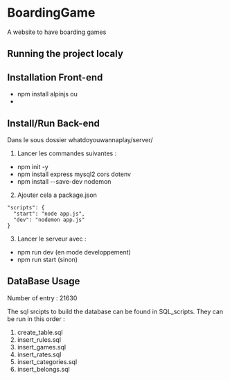 # BoardingGame

A website to have boarding games

## Running the project localy

## Installation Front-end

-   npm install alpinjs
    ou
-   <script defer src="https://cdn.jsdelivr.net/npm/alpinejs@3.x.x/dist/cdn.min.js"></script>

## Install/Run Back-end

Dans le sous dossier whatdoyouwannaplay/server/

1. Lancer les commandes suivantes :

-   npm init -y
-   npm install express mysql2 cors dotenv
-   npm install --save-dev nodemon

2. Ajouter cela a package.json

```
"scripts": {
  "start": "node app.js",
  "dev": "nodemon app.js"
}
```

3. Lancer le serveur avec :

-   npm run dev (en mode developpement)
-   npm run start (sinon)

## DataBase Usage

Number of entry : 21630

The sql srcipts to build the database can be found in SQL_scripts. They can be run in this order :

1. create_table.sql
2. insert_rules.sql
3. insert_games.sql
4. insert_rates.sql
5. insert_categories.sql
6. insert_belongs.sql
